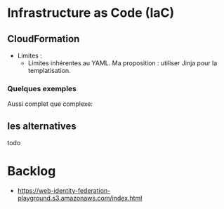 # Infrastructure as Code (IaC)
## CloudFormation
* Limites :
    * Limites inhérentes au YAML. Ma proposition : utiliser Jinja pour la templatisation.
### Quelques exemples

Aussi complet que complexe: 

## les alternatives
todo

# Backlog
* https://web-identity-federation-playground.s3.amazonaws.com/index.html
